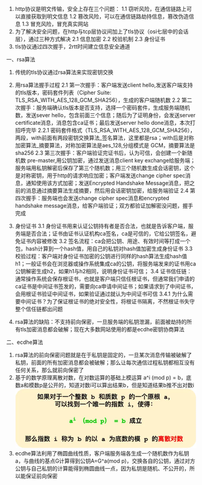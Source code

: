 1. http协议是明文传输，安全上存在三个问题：
1.1 窃听风险，在通信链路上可以直接获取到明文信息
1.2 篡改风险，可以在通信链路劫持信息，篡改伪造信息
1.3 冒充风险，冒充真实网站
2. 为了解决安全问题，在http与tcp层协议间加上了tls协议（osi七层中的会话层），通过三种方式解决
2.1 信息加密
2.2 校验机制
2.3 身份证书
3. tls协议通过四次握手，2rtt时间建立信息安全通道

一、rsa算法
1. 传统的tls协议通过rsa算法来实现密钥交换
2. 用rsa算法握手过程
2.1 第一次握手：客户端发送client hello,发送客户端支持的tls版本，密码套件列表（Cipher Suite: TLS_RSA_WITH_AES_128_GCM_SHA256），生成的客户端随机数
2.2 第二次握手：服务端确认tls版本是否支持，选择一个密码套件，生成服务端随机数，发送sever hello，包含前面三个信息；随后为了证明身份，会发送server certificate消息，消息包含ca证书；最后发送server hello done消息，本次打招呼完毕
2.2.1 密码套件格式（TLS_RSA_WITH_AES_128_GCM_SHA256），两段，with前面有两段密钥交换算法_签名算法，这里都是rsa；with后是对称加密算法_摘要算法，对称加密算法是aes_128,分组模式是 GCM，摘要算法是sha256
2.3 第三次握手：客户端验证完证书后，认为可信，会创建一个新随机数 pre-master,用公钥加密，通过发送消息client key exchange给服务端；服务端用私钥解密后保存了第三个随机数；用三个随机数生成会话密钥，这个是对称密钥，用于http的请求响应加密；客户端发送change cipher spec消息，通知使用该方式加密；发送Encrypted Handshake Message消息，把之前的消息通过摘要算法生成摘要，然后用会话密钥加密，给服务端验证
2.4 第四次握手：服务端也会发送change cipher spec消息和encrypted handshake message消息，给客户端验证；双方都验证加解密没问题，握手完成

3. 身份证书
3.1 身份证书用来认证公钥持有者是否合法，也就是告诉客户端，服务端是否合法；证书由证书认证机构ca签名，ca是可信的，它给公钥签名，避免证书内容被修改
3.2 签名流程：ca会把公钥、用途、有效时间等打成一个包，hash计算到一个hash值，用自己的私钥对hash值加密生成身份证书
3.3 校验过程：客户端对身份证书加密的公钥进行同样的hash算法生成hash值h1；一般证书会在浏览器或操作系统集成ca的公钥，将服务端发来的证书用ca公钥解密生成h2，如果h1与h2相同，说明身份证书可信；
3.4 证书信任链：通常操作系统会保存根证书，也就是客户端只信任根证书，但通常我们申请的ca证书是中间证书签发的，需要向ca申请中间证书；如果请求到了中间证书，会用根证书验证中间证书，如果验证通过就认为中间证书可信
3.4.1 为什么需要中间证书？为了保证根证书的绝对安全性，将根证书隔离，不然根证书失守整个信任链都出问题

4. rsa算法的缺陷：不支持前向保密，一旦服务端的私钥泄漏，前面被劫持的所有tls加密消息都会破解；现在大多数网站使用的都是ecdhe密钥协商算法

二、ecdhe算法
1. rsa算法的前向保密问题就是在于私钥是固定的，一旦某次消息传输被破解了私钥，前面的所有加密消息都会被破解；那么让每次通信过程私钥都相互没有任何关系，那么就前向保密了
2. 基于的数学原理离散对数，在对数运算的基础上模运算 a^i (mod p) = b，底数a和模数p是公开的，知道对数i可以算出结果b，但是知道结果b推不出对数i
![alt text](image.png)
3. ecdhe算法利用了椭圆曲线性质，客户端服务端各生成一个随机数作为私钥a，与曲线的基点G计算得到公钥A=G^a(mod p)，交换各自的公钥，通过对方公钥与自己私钥的计算能得到椭圆曲线一点，因为私钥是随机、不公开的，所以能保证前向保密